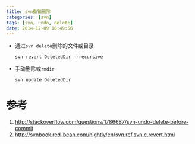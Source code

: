 ```yaml
---
title: svn撤销删除
categories: [svn]
tags: [svn, undo, delete]
date: 2014-12-09 16:49:56
---
```


-   通过`svn delete`删除的文件或目录

        svn revert DeletedDir --recursive

-   手动删除或`rmdir`

        svn update DeletedDir
# 参考

1.  <http://stackoverflow.com/questions/1786687/svn-undo-delete-before-commit>
1.  <http://svnbook.red-bean.com/nightly/en/svn.ref.svn.c.revert.html>
